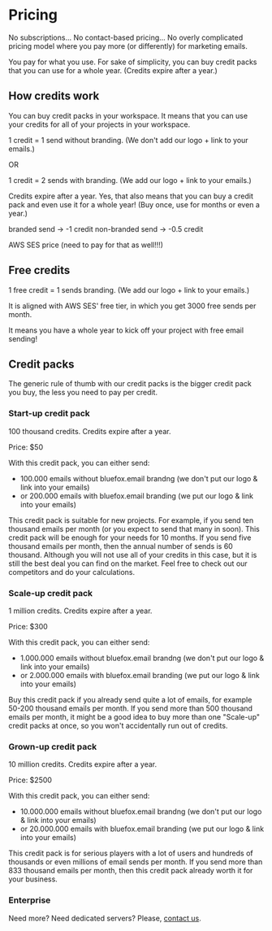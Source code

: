# Pricing

No subscriptions... No contact-based pricing... No overly complicated pricing model where you pay more (or differently) for marketing emails.

You pay for what you use. For sake of simplicity, you can buy credit packs that you can use for a whole year. (Credits expire after a year.)

## How credits work

You can buy credit packs in your workspace. It means that you can use your credits for all of your projects in your workspace.

1 credit = 1 send without branding. (We don't add our logo + link to your emails.)

OR

1 credit = 2 sends with branding. (We add our logo + link to your emails.)

Credits expire after a year. Yes, that also means that you can buy a credit pack and even use it for a whole year! (Buy once, use for months or even a year.)

branded send -> -1 credit
non-branded send -> -0.5 credit

AWS SES price (need to pay for that as well!!!)

## Free credits

1 free credit = 1 sends branding. (We add our logo + link to your emails.)

It is aligned with AWS SES' free tier, in which you get 3000 free sends per month.

It means you have a whole year to kick off your project with free email sending!

## Credit packs

The generic rule of thumb with our credit packs is the bigger credit pack you buy, the less you need to pay per credit.

### Start-up credit pack

100 thousand credits. Credits expire after a year.

Price: $50

With this credit pack, you can either send:
 - 100.000 emails without bluefox.email brandng (we don't put our logo & link into your emails)
 - or 200.000 emails with bluefox.email branding (we put our logo & link into your emails)

This credit pack is suitable for new projects. For example, if you send ten thousand emails per month (or you expect to send that many in soon). This credit pack will be enough for your needs for 10 months. If you send five thousand emails per month, then the annual number of sends is 60 thousand. Although you will not use all of your credits in this case, but it is still the best deal you can find on the market. Feel free to check out our competitors and do your calculations.

### Scale-up credit pack

1 million credits. Credits expire after a year.

Price: $300

With this credit pack, you can either send:
 - 1.000.000 emails without bluefox.email brandng (we don't put our logo & link into your emails)
 - or 2.000.000 emails with bluefox.email branding (we put our logo & link into your emails)

Buy this credit pack if you already send quite a lot of emails, for example 50-200 thousand emails per month. If you send more than 500 thousand emails per month, it might be a good idea to buy more than one "Scale-up" credit packs at once, so you won't accidentally run out of credits.

### Grown-up credit pack

10 million credits. Credits expire after a year.

Price: $2500

With this credit pack, you can either send:
 - 10.000.000 emails without bluefox.email brandng (we don't put our logo & link into your emails)
 - or 20.000.000 emails with bluefox.email branding (we put our logo & link into your emails)

This credit pack is for serious players with a lot of users and hundreds of thousands or even millions of email sends per month. If you send more than 833 thousand emails per month, then this credit pack already worth it for your business.

### Enterprise

Need more? Need dedicated servers? Please, [contact us](mailto:hello@bluefox.email).
